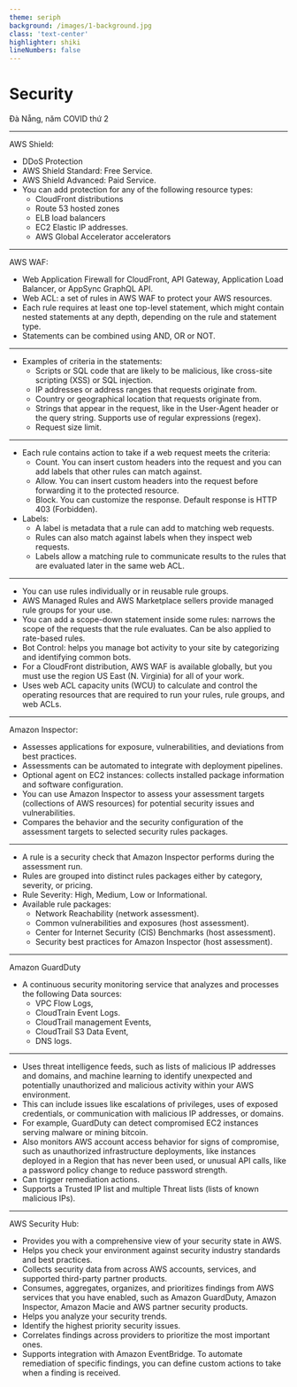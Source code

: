 ```yaml
---
theme: seriph
background: /images/1-background.jpg
class: 'text-center'
highlighter: shiki
lineNumbers: false
---
```


# Security


<div class="abs-br m-6 flex gap-2">
  Đà Nẵng, năm COVID thứ 2
</div>

---

AWS Shield:
- DDoS Protection
- AWS Shield Standard: Free Service.
- AWS Shield Advanced: Paid Service.
- You can add protection for any of the following resource types:
 	- CloudFront distributions
 	- Route 53 hosted zones
 	- ELB load balancers
 	- EC2 Elastic IP addresses.
 	- AWS Global Accelerator accelerators

---

AWS WAF:
- Web Application Firewall for CloudFront, API Gateway, Application Load Balancer, or AppSync GraphQL API. 
- Web ACL: a set of rules in AWS WAF to protect your AWS resources.
- Each rule requires at least one top-level statement, which might contain nested statements at any depth, depending on the rule and statement type. 
- Statements can be combined using AND, OR or NOT.

---

- Examples of criteria in the statements:
	- Scripts or SQL code that are likely to be malicious, like cross-site scripting (XSS) or SQL injection.
	- IP addresses or address ranges that requests originate from.
	- Country or geographical location that requests originate from.
	- Strings that appear in the request, like in the User-Agent header or the query string. Supports use of regular expressions (regex).
	- Request size limit.

---

- Each rule contains action to take if a web request meets the criteria:
	- Count. You can insert custom headers into the request and you can add labels that other rules can match against. 
	- Allow. You can insert custom headers into the request before forwarding it to the protected resource. 
	- Block. You can customize the response. Default response is HTTP 403 (Forbidden).
- Labels:
	- A label is metadata that a rule can add to matching web requests. 
	- Rules can also match against labels when they inspect web requests.
	- Labels allow a matching rule to communicate results to the rules that are evaluated later in the same web ACL. 

---

- You can use rules individually or in reusable rule groups. 
- AWS Managed Rules and AWS Marketplace sellers provide managed rule groups for your use. 
- You can add a scope-down statement inside some rules: narrows the scope of the requests that the rule evaluates. Can be also applied to rate-based rules.
- Bot Control: helps you manage bot activity to your site by categorizing and identifying common bots.
- For a CloudFront distribution, AWS WAF is available globally, but you must use the region US East (N. Virginia) for all of your work. 
- Uses web ACL capacity units (WCU) to calculate and control the operating resources that are required to run your rules, rule groups, and web ACLs. 

---

Amazon Inspector:
- Assesses applications for exposure, vulnerabilities, and deviations from best practices.
- Assessments can be automated to integrate with deployment pipelines.
- Optional agent on EC2 instances: collects installed package information and software configuration.
- You can use Amazon Inspector to assess your assessment targets (collections of AWS resources) for potential security issues and vulnerabilities.
- Compares the behavior and the security configuration of the assessment targets to selected security rules packages. 

---

- A rule is a security check that Amazon Inspector performs during the assessment run.
- Rules are grouped into distinct rules packages either by category, severity, or pricing.
- Rule Severity: High, Medium, Low or Informational.
- Available rule packages:
	- Network Reachability (network assessment).
	- Common vulnerabilities and exposures (host assessment).
	- Center for Internet Security (CIS) Benchmarks (host assessment).
	- Security best practices for Amazon Inspector (host assessment).

---

Amazon GuardDuty
- A continuous security monitoring service that analyzes and processes the following Data sources: 
	- VPC Flow Logs, 
	- CloudTrain Event Logs.
	- CloudTrail management Events,
	- CloudTrail S3 Data Event,
	- DNS logs. 

---

- Uses threat intelligence feeds, such as lists of malicious IP addresses and domains, and machine learning to identify unexpected and potentially unauthorized and malicious activity within your AWS environment. 
- This can include issues like escalations of privileges, uses of exposed credentials, or communication with malicious IP addresses, or domains. 
- For example, GuardDuty can detect compromised EC2 instances serving malware or mining bitcoin. 
- Also monitors AWS account access behavior for signs of compromise, such as unauthorized infrastructure deployments, like instances deployed in a Region that has never been used, or unusual API calls, like a password policy change to reduce password strength. 
- Can trigger remediation actions.
- Supports a Trusted IP list and multiple Threat lists (lists of known malicious IPs).

---

AWS Security Hub:
- Provides you with a comprehensive view of your security state in AWS.
- Helps you check your environment against security industry standards and best practices.
- Collects security data from across AWS accounts, services, and supported third-party partner products.
- Consumes, aggregates, organizes, and prioritizes findings from AWS services that you have enabled, such as Amazon GuardDuty, Amazon Inspector, Amazon Macie and AWS partner security products. 
- Helps you analyze your security trends.
- Identify the highest priority security issues. 
- Correlates findings across providers to prioritize the most important ones. 
- Supports integration with Amazon EventBridge. To automate remediation of specific findings, you can define custom actions to take when a finding is received. 
 